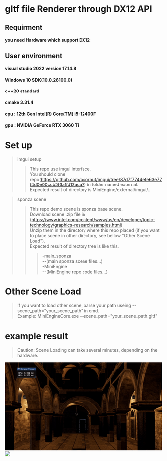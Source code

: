 gltf file Renderer through DX12 API
=============


## Requirment
#### you need Hardware which support DX12

## User environment
#### visual studio 2022 version 17.14.8
#### Windows 10 SDK(10.0.26100.0)
#### c++20 standard
#### cmake 3.31.4
#### cpu : 12th Gen Intel(R) Core(TM) i5-12400F
#### gpu : NVIDIA GeForce RTX 3060 Ti

# Set up
> imgui setup
>   > This repo use imgui interface.      
>   > You should clone repo(https://github.com/ocornut/imgui/tree/87d7f7744efe63e77f4d0e00ccb5f6affd12aca7) in folder named external.     
>   > Expected result of directory is MiniEngine/external/imgui/..     

> sponza scene
>   > This repo demo scene is sponza base scene.     
>   > Download scene .zip file in (https://www.intel.com/content/www/us/en/developer/topic-technology/graphics-research/samples.html)     
>   > Unzip them in the directory where this repo placed (if you want to place scene in other directory, see bellow "Other Scene Load").     
>   > Expected result of directory tree is like this.     
>   >   > -main_sponza    
>   >   > --(main sponza scene files...)    
>   >   > -MiniEngine     
>   >   > --(MiniEngine repo code files...)    

# Other Scene Load
> If you want to load other scene, parse your path useing --scene_path="your_scene_path" in cmd.     
> Example: MiniEngineCore.exe --scene_path="your_scene_path.gltf"     

# example result
> Caution: Scene Loading can take several minutes, depending on the hardware.

![](example/ex1.gif)
![](example/ex2.gif)